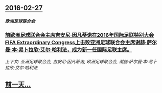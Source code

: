 ## [2016-02-27](/news/2016/02/27/index.md)

##### 欧洲足球联合会
### [前欧洲足球联合会主席吉安尼·因凡蒂诺在2016年国际足联特别大会 FIFA Extraordinary Congress上击败亚洲足球联合会主席谢赫·萨尔曼·本·易卜拉欣·艾尔·哈利法，成为新一任国际足联主席。 ](/news/2016/02/27/前欧洲足球联合会主席吉安尼-因凡蒂诺在2016年国际足联特别大会-FIFA-Extraordinary-Congress.md)
_上下文: 亚洲足球联合会, 吉安尼·因凡蒂诺, 欧洲足球联合会, 谢赫·萨尔曼·本·易卜拉欣·艾尔·哈利法_

## [前一天...](/news/2016/02/26/index.md)

